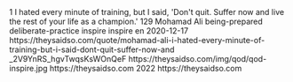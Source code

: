 <response>
<success>
<total>1</total>
</success>
<contents>
<quotes>
<quote>I hated every minute of training, but I said, 'Don't quit. Suffer now and live the rest of your life as a champion.'</quote>
<length>129</length>
<author>Mohamad Ali</author>
<tags>being-prepared</tags>
<tags>deliberate-practice</tags>
<tags>inspire</tags>
<category>inspire</category>
<language>en</language>
<date>2020-12-17</date>
<permalink>https://theysaidso.com/quote/mohamad-ali-i-hated-every-minute-of-training-but-i-said-dont-quit-suffer-now-and</permalink>
<id>_2V9YnRS_hgvTwqsKsWOnQeF</id>
<background>https://theysaidso.com/img/qod/qod-inspire.jpg</background>
<title>Inspiring Quote of the day</title>
</quotes>
</contents>
<baseurl>https://theysaidso.com</baseurl>
<copyright>
<year>2022</year>
<url>https://theysaidso.com</url>
</copyright>
</response>

